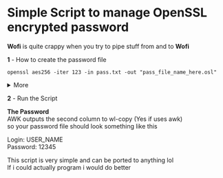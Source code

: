 # **Simple Script to manage OpenSSL encrypted password**  
**Wofi** is quite crappy when you try to pipe stuff from and to **Wofi**  
  
**1** - How to create the password file  
  
```openssl aes256 -iter 123 -in pass.txt -out "pass_file_name_here.osl"```  
<details>
  <summary>More</summary>
  <br>
  I have used <pre>aes256</pre> for this script, but you can change it as you please (Read the openssl man page if you don't like it)  
  <br>
for ```-iter``` i used 123 as example, but you don't need to use if if you don't want, you can omit the ```ITER``` flag in the script  
  <br>
the ITER flag will ask for the number you have set (idk if it can only be a number)  
  <br>
the PASS flag will ask for the **Password** of the file  
  <br>
i don't know yet how to make wofi specify it in the title  
  <br>
you can remove the --password flag if you don't really care about it
  </details>

**2** - Run the Script

**The Password**  
AWK outputs the second column to wl-copy (Yes if uses awk)  
so your password file should look something like this  

Login: USER_NAME  
Password: 12345  

This script is very simple and can be ported to anything lol  
If i could actually program i would do better
